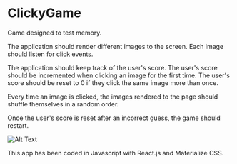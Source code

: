 # ClickyGame
Game designed to test memory.

The application should render different images to the screen. Each image should listen for click events.


The application should keep track of the user's score. The user's score should be incremented when clicking an image for the first time. The user's score should be reset to 0 if they click the same image more than once.


Every time an image is clicked, the images rendered to the page should shuffle themselves in a random order.


Once the user's score is reset after an incorrect guess, the game should restart.

![Alt Text]()

This app has been coded in Javascript with React.js and Materialize CSS.

